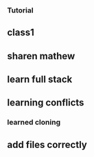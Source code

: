 ### Tutorial

## class1

## sharen mathew

## learn full stack

## learning conflicts
### learned cloning

## add files correctly

